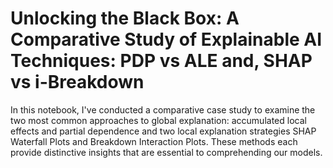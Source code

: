 # Unlocking the Black Box: A Comparative Study of Explainable AI Techniques: PDP vs ALE and, SHAP vs i-Breakdown

In this notebook, I've conducted a comparative case study to examine the two most common approaches to global explanation: accumulated local effects and partial dependence and two local explanation strategies SHAP Waterfall Plots and Breakdown Interaction Plots. These methods each provide distinctive insights that are essential to comprehending our models.